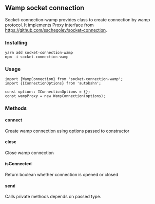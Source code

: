 ## Wamp socket connection

Socket-connection-wamp provides class to create connection by wamp protocol. It implements Proxy interface from https://github.com/sschegolev/socket-connection.

### Installing
    yarn add socket-connection-wamp
    npm -i socket-connection-wamp

### Usage

    import {WampConnection} from 'socket-connection-wamp';
    import {IConnectionOptions} from 'autobahn';

    const options: IConnectionOptions = {};
    const wampProxy = new WampConnection(options);

### Methods

#### connect
Create wamp connection using options passed to constructor

#### close
Close wamp connection

#### isConnected
Return boolean whether connection is opened or closed

#### send
Calls private methods depends on passed type.
